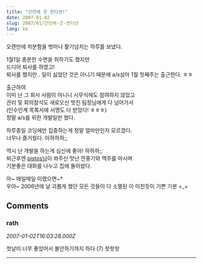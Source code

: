 ```yaml
---
title: "간만에 굿 컨디션!"
date: 2007-01-02
slug: 2007/01/간만에-굿-컨디션
lang: ko
---
```


오랜만에 차분함을 벗어나 활기넘치는 하루를 보냈다.

1월1일 충분한 수면을 취하기도 했지만  
드디어 퇴사를 하였고!  
퇴사를 했지만.. 일이 싫었던 것은 아니기 때문에 a/s삼아 1월 첫째주는 출근한다. ㅎㅎ

출근하여  
이미 난 그 회사 사람이 아니니 시무식에도 참여하지 않았고  
관리 및 회의참석도 새로오신 멋진 팀장님에게 다 넘어가서   
(인수인계 목록서에 서명도 다 받았다! ㅎㅎㅎ)  
정말 a/s를 위한 개발일만 했다.  

하루종일 코딩에만 집중하는게 정말 얼마만인지 모르겠다.  
너무나 즐거웠다. 아하하하;;

역시 난 개발을 하는게 심신에 좋아! 하하하;;  
퇴근후엔 [pistos님](http://blog.naver.com/pistos2)이 쏴주신 맛난 깐풍기와 맥주를 마시며   
기분좋은 대화를 나누고 집에 돌아왔다.

아~ 매일매일 이랬으면~*  
우아~ 2006년에 날 괴롭게 했던 모든 것들이 다 소멸된 이 미친듯이 기쁜 기분 +_+

## Comments

### rath
*2007-01-02T16:03:28.000Z*

첫날이 너무 좋았어서 불안하기까지 하다 (7) 핫핫핫

---

